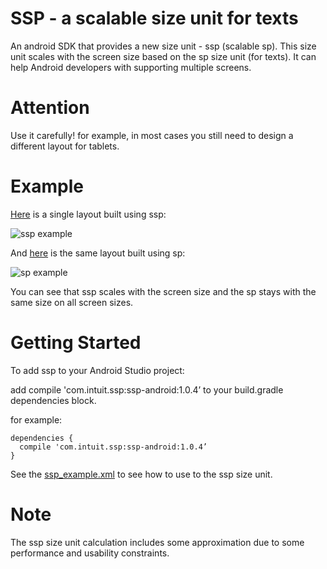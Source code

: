 # SSP - a scalable size unit for texts
An android SDK that provides a new size unit - ssp (scalable sp). This size unit scales with the screen size based on the sp size unit (for texts). It can help Android developers with supporting multiple screens.

# Attention
Use it carefully! for example, in most cases you still need to design a different layout for tablets.

# Example
[Here](https://github.com/intuit/ssp/blob/master/ssp-android/src/main/res/layout/ssp_example.xml) is a single layout built using ssp:

![ssp example](https://github.com/intuit/ssp/blob/master/ssp_example.png)

And [here](https://github.com/intuit/ssp/blob/master/ssp-android/src/main/res/layout/sp_example.xml) is the same layout built using sp:

![sp example](https://github.com/intuit/ssp/blob/master/sp_example.png)

You can see that ssp scales with the screen size and the sp stays with the same size on all screen sizes.

# Getting Started

To add ssp to your Android Studio project:

  add compile 'com.intuit.ssp:ssp-android:1.0.4’ to your build.gradle dependencies block.
  
  for example:
  
  ```
  dependencies {
    compile 'com.intuit.ssp:ssp-android:1.0.4’
  }
  ```
  
See the [ssp_example.xml](https://github.com/intuit/ssp/blob/master/ssp-android/src/main/res/layout/ssp_example.xml) to see how to use to the ssp size unit.

# Note
The ssp size unit calculation includes some approximation due to some performance and usability constraints.
